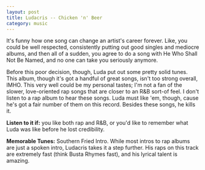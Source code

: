 ```yaml
---
layout: post
title: Ludacris -- Chicken 'n' Beer
category: music
---
```


It's funny how one song can change an artist's career forever. Like, you could be well respected, consistently putting out good singles and mediocre albums, and then all of a sudden, you agree to do a song with He Who Shall Not Be Named, and no one can take you seriously anymore.

Before this poor decision, though, Luda put out some pretty solid tunes. This album, though it's got a handful of great songs, isn't too strong overall, IMHO. This very well could be my personal tastes; I'm not a fan of the slower, love-oriented rap songs that are closer to an R&B sort-of feel. I don't listen to a rap album to hear these songs. Luda must like 'em, though, cause he's got a fair number of them on this record. Besides these songs, he kills it.

**Listen to it if:** you like both rap and R&B, or you'd like to remember what Luda was like before he lost credibility.

**Memorable Tunes:** Southern Fried Intro. While most intros to rap albums are just a spoken intro, Ludacris takes it a step further. His raps on this track are extremely fast (think Busta Rhymes fast), and his lyrical talent is amazing.
